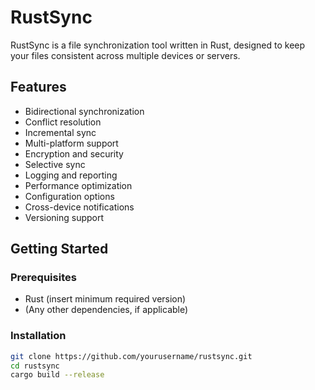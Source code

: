 # RustSync

RustSync is a file synchronization tool written in Rust, designed to keep your files consistent across multiple devices or servers.

## Features

- Bidirectional synchronization
- Conflict resolution
- Incremental sync
- Multi-platform support
- Encryption and security
- Selective sync
- Logging and reporting
- Performance optimization
- Configuration options
- Cross-device notifications
- Versioning support

## Getting Started

### Prerequisites

- Rust (insert minimum required version)
- (Any other dependencies, if applicable)

### Installation

```bash
git clone https://github.com/yourusername/rustsync.git
cd rustsync
cargo build --release
```
